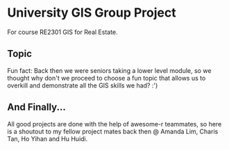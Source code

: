 # University GIS Group Project

For course RE2301 GIS for Real Estate. 

## Topic 
Fun fact: Back then we were seniors taking a lower level module, so we thought why don't we proceed to choose a fun topic that allows us to overkill and demonstrate all the GIS skills we had? :') 



## And Finally...
All good projects are done with the help of awesome-r teammates, so here is a shoutout to my fellow project mates back then @ Amanda Lim, Charis Tan, Ho Yihan and Hu Huidi. 
